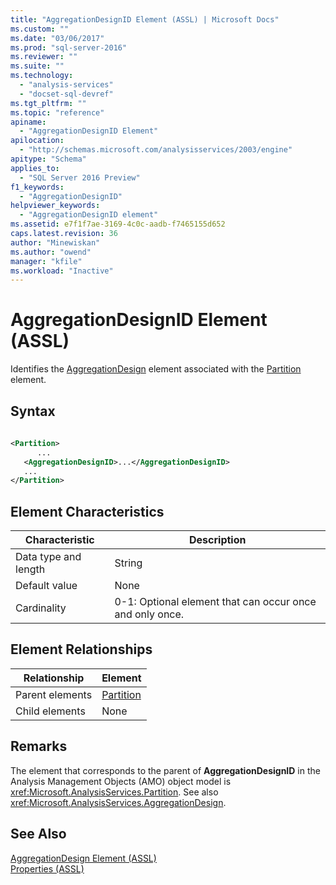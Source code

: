 ```yaml
---
title: "AggregationDesignID Element (ASSL) | Microsoft Docs"
ms.custom: ""
ms.date: "03/06/2017"
ms.prod: "sql-server-2016"
ms.reviewer: ""
ms.suite: ""
ms.technology: 
  - "analysis-services"
  - "docset-sql-devref"
ms.tgt_pltfrm: ""
ms.topic: "reference"
apiname: 
  - "AggregationDesignID Element"
apilocation: 
  - "http://schemas.microsoft.com/analysisservices/2003/engine"
apitype: "Schema"
applies_to: 
  - "SQL Server 2016 Preview"
f1_keywords: 
  - "AggregationDesignID"
helpviewer_keywords: 
  - "AggregationDesignID element"
ms.assetid: e7f1f7ae-3169-4c0c-aadb-f7465155d652
caps.latest.revision: 36
author: "Minewiskan"
ms.author: "owend"
manager: "kfile"
ms.workload: "Inactive"
---
```

# AggregationDesignID Element (ASSL)
  Identifies the [AggregationDesign](../../../analysis-services/scripting/objects/aggregationdesign-element-assl.md) element associated with the [Partition](../../../analysis-services/scripting/objects/partition-element-assl.md) element.  
  
## Syntax  
  
```xml  
  
<Partition>  
      ...  
   <AggregationDesignID>...</AggregationDesignID>  
   ...  
</Partition>  
```  
  
## Element Characteristics  
  
|Characteristic|Description|  
|--------------------|-----------------|  
|Data type and length|String|  
|Default value|None|  
|Cardinality|0-1: Optional element that can occur once and only once.|  
  
## Element Relationships  
  
|Relationship|Element|  
|------------------|-------------|  
|Parent elements|[Partition](../../../analysis-services/scripting/objects/partition-element-assl.md)|  
|Child elements|None|  
  
## Remarks  
 The element that corresponds to the parent of **AggregationDesignID** in the Analysis Management Objects (AMO) object model is <xref:Microsoft.AnalysisServices.Partition>. See also <xref:Microsoft.AnalysisServices.AggregationDesign>.  
  
## See Also  
 [AggregationDesign Element &#40;ASSL&#41;](../../../analysis-services/scripting/objects/aggregationdesign-element-assl.md)   
 [Properties &#40;ASSL&#41;](../../../analysis-services/scripting/properties/properties-assl.md)  
  
  
